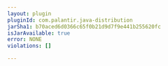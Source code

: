 ```yaml
---
layout: plugin
pluginId: com.palantir.java-distribution
jarSha1: b70aced6d0366c65f0b21d9d7f9e441b255620fc
isJarAvailable: true
error: NONE
violations: []

---
```


